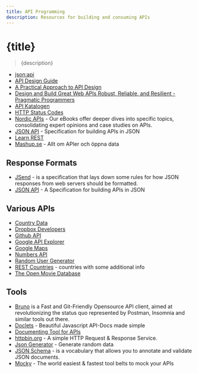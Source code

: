 ```yaml
---
title: API Programming
description: Resources for building and consuming APIs
---
```


# {title}

> {description}

- [json:api](https://jsonapi.org/)
- [API Design Guide](https://github.com/interagent/http-api-design)
- [A Practical Approach to API Design](https://leanpub.com/restful-api-design)
- [Design and Build Great Web APIs Robust, Reliable, and Resilient - Pragmatic Programmers](https://www.pragprog.com/titles/maapis/design-and-build-great-web-apis/)
- [API Katalogen](http://apikatalogen.se/)
- [HTTP Status Codes](https://en.wikipedia.org/wiki/List_of_HTTP_status_codes)
- [Nordic APIs](https://nordicapis.com/api-ebooks/) - Our eBooks offer deeper dives into specific topics, consolidating expert opinions and case studies on APIs.
- [JSON API](http://jsonapi.org/) - Specification for building APIs in JSON
- [Learn REST](http://www.restapitutorial.com/)
- [Mashup.se](http://www.mashup.se/) - Allt om APIer och öppna data

## Response Formats

- [JSend](https://labs.omniti.com/labs/jsend) - is a specification that lays down some rules for how JSON responses from web servers should be formatted.
- [JSON API](http://jsonapi.org/) - A Specification for building APIs in JSON

## Various APIs

- [Country Data](http://country.io/)
- [Dropbox Developers](https://www.dropbox.com/developers)
- [Github API](https://developer.github.com/v3/)
- [Google API Explorer](https://developers.google.com/apis-explorer/#p/)
- [Google Maps](https://developers.google.com/maps/)
- [Numbers API](http://numbersapi.com/#42)
- [Random User Generator](https://randomuser.me/)
- [REST Countries](https://restcountries.eu) - countries with some additional info
- [The Open Movie Database](http://omdbapi.com/)

## Tools

- [Bruno](https://www.usebruno.com/) is a Fast and Git-Friendly Opensource API client, aimed at revolutionizing the status quo represented by Postman, Insomnia and similar tools out there.
- [Doclets](https://doclets.io/) - Beautiful Javascript API-Docs made simple
- [Documenting Tool for APIs](http://apidocjs.com/)
- [httpbin.org](https://httpbin.org/) - A simple HTTP Request & Response Service.
- [Json Generator](http://www.json-generator.com/) - Generate random data
- [JSON Schema](http://json-schema.org/) - is a vocabulary that allows you to annotate and validate JSON documents.
- [Mocky](https://designer.mocky.io/) - The world easiest & fastest tool belts to mock your APIs
